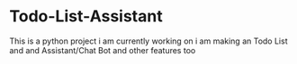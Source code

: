 # Todo-List-Assistant
This is a python project i am currently working on i am making an Todo List and and Assistant/Chat Bot and other features too

